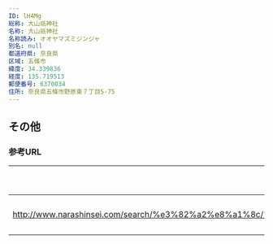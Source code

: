 ```yaml
---
ID: lH4Mg
総称: 大山祇神社
名称: 大山祇神社
名称読み: オオヤマズミジンジャ
別名: null
都道府県: 奈良県
区域: 五條市
緯度: 34.339836
経度: 135.719513
郵便番号: 6370034
住所: 奈良県五條市野原東７丁目5-75
---
```


## その他

### 参考URL

| URL                                                                                                 | 説明   |
| --------------------------------------------------------------------------------------------------- | ------ |
| http://www.narashinsei.com/search/%e3%82%a2%e8%a1%8c/%e5%a4%a7%e5%b1%b1%e7%a5%87%e7%a5%9e%e7%a4%be/ | 神社庁 |
